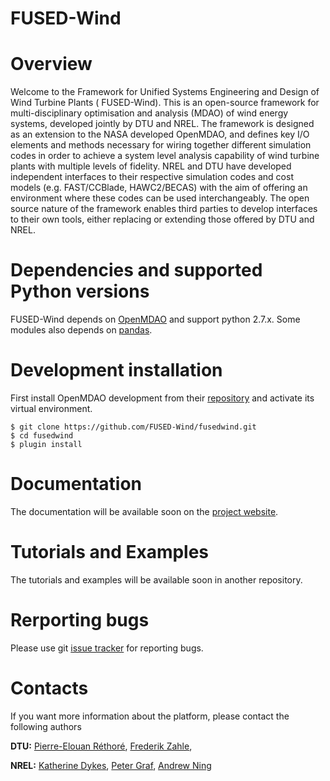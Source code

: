 FUSED-Wind
==========

# Overview

Welcome to the Framework for Unified Systems Engineering and Design of Wind
Turbine Plants ( FUSED-Wind).
This is an open-source framework for multi-disciplinary optimisation and
analysis (MDAO) of wind energy systems, developed jointly by DTU and NREL.
The framework is designed as an extension to the NASA developed OpenMDAO, and
defines key I/O elements and methods necessary for wiring together different
simulation codes in order to achieve a system level analysis capability of wind
turbine plants with multiple levels of fidelity.
NREL and DTU have developed independent interfaces to their respective
simulation codes and cost models (e.g. FAST/CCBlade, HAWC2/BECAS) with the aim
of offering an environment where these codes can be used interchangeably.
The open source nature of the framework enables third parties to develop
interfaces to their own tools, either replacing or extending those offered by
DTU and NREL.

# Dependencies and supported Python versions

FUSED-Wind depends on [OpenMDAO](http://www.openmdao.org) and support python
2.7.x. Some modules also depends on [pandas](http://pandas.pydata.org).

# Development installation

First install OpenMDAO development from their [repository](https://github.com/OpenMDAO/OpenMDAO-Framework)
and activate its virtual environment.

    $ git clone https://github.com/FUSED-Wind/fusedwind.git
    $ cd fusedwind
    $ plugin install

# Documentation

The documentation will be available soon on the [project website](fusedwind.org).

# Tutorials and Examples

The tutorials and examples will be available soon in another repository.

# Rerporting bugs

Please use git [issue tracker](https://github.com/FUSED-Wind/fusedwind/issues) for reporting bugs.

# Contacts

If you want more information about the platform, please contact the following authors

**DTU:**
[Pierre-Elouan Réthoré](pire@dtu.dk),
[Frederik Zahle](frza@dtu.dk),

**NREL:**
[Katherine Dykes](katherine.dykes@nrel.gov),
[Peter Graf](Peter.Graf@nrel.gov),
[Andrew Ning](aning@byu.edu)
